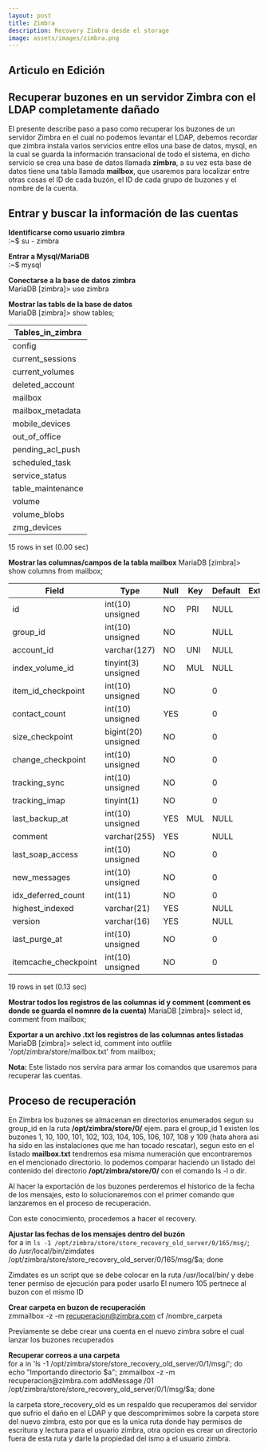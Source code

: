 ```yaml
---
layout: post
title: Zimbra
description: Recovery Zimbra desde el storage
image: assets/images/zimbra.png
---
```

## Articulo en Edición ##
## Recuperar buzones en un servidor Zimbra con el LDAP completamente dañado ##  
El presente describe paso a paso como recuperar los buzones de un servidor Zimbra en el cual no podemos levantar el LDAP, debemos recordar que zimbra instala varios servicios entre ellos una base de datos, mysql, en la cual se guarda la información transacional de todo el sistema, en dicho servicio se crea una base de datos llamada **zimbra**, a su vez esta base de datos tiene una tabla llamada **mailbox**, que usaremos para localizar entre otras cosas el ID de cada buzón, el ID de cada grupo de buzones y el nombre de la cuenta.  

## Entrar y buscar la información de las cuentas ##  
**Identificarse como usuario zimbra**  
:~$ su - zimbra  

**Entrar a Mysql/MariaDB**  
:~$ mysql  

**Conectarse a la base de datos zimbra**  
MariaDB [zimbra]> use zimbra  

**Mostrar las tabls de la base de datos**  
MariaDB [zimbra]> show tables;  

| Tables_in_zimbra
|-
| config            
| current_sessions  
| current_volumes   
| deleted_account   
| mailbox           
| mailbox_metadata  
| mobile_devices    
| out_of_office     
| pending_acl_push  
| scheduled_task    
| service_status    
| table_maintenance
| volume            
| volume_blobs      
| zmg_devices
15 rows in set (0.00 sec)  

**Mostrar las columnas/campos de la tabla mailbox**
MariaDB [zimbra]> show columns from mailbox;

| Field                | Type                | Null | Key | Default | Extra |
|----------------------|---------------------|------|-----|---------|-------|
| id                   | int(10) unsigned    | NO   | PRI | NULL    |       |
| group_id             | int(10) unsigned    | NO   |     | NULL    |       |
| account_id           | varchar(127)        | NO   | UNI | NULL    |       |
| index_volume_id      | tinyint(3) unsigned | NO   | MUL | NULL    |       |
| item_id_checkpoint   | int(10) unsigned    | NO   |     | 0       |       |
| contact_count        | int(10) unsigned    | YES  |     | 0       |       |
| size_checkpoint      | bigint(20) unsigned | NO   |     | 0       |       |
| change_checkpoint    | int(10) unsigned    | NO   |     | 0       |       |
| tracking_sync        | int(10) unsigned    | NO   |     | 0       |       |
| tracking_imap        | tinyint(1)          | NO   |     | 0       |       |
| last_backup_at       | int(10) unsigned    | YES  | MUL | NULL    |       |
| comment              | varchar(255)        | YES  |     | NULL    |       |
| last_soap_access     | int(10) unsigned    | NO   |     | 0       |       |
| new_messages         | int(10) unsigned    | NO   |     | 0       |       |
| idx_deferred_count   | int(11)             | NO   |     | 0       |       |
| highest_indexed      | varchar(21)         | YES  |     | NULL    |       |
| version              | varchar(16)         | YES  |     | NULL    |       |
| last_purge_at        | int(10) unsigned    | NO   |     | 0       |       |
| itemcache_checkpoint | int(10) unsigned    | NO   |     | 0       |       ||

19 rows in set (0.13 sec)

**Mostrar todos los registros de las columnas id y comment (comment es donde se guarda el nomnre de la cuenta)**
MariaDB [zimbra]> select id, comment from mailbox;

**Exportar a un archivo .txt los registros de las columnas antes listadas**
MariaDB [zimbra]> select id, comment into outfile '/opt/zimbra/store/mailbox.txt' from mailbox;

**Nota:**
Este listado nos servira para armar los comandos que usaremos para recuperar las cuentas.

## Proceso de recuperación ##
En Zimbra los buzones se almacenan en directorios enumerados segun su group_id en la ruta **/opt/zimbra/store/0/** ejem. para el group_id 1 existen los buzones 1, 10, 100, 101, 102, 103, 104, 105, 106, 107, 108 y 109 (hata ahora asi ha sido en las instalaciones que me han tocado rescatar), segun esto en el listado **mailbox.txt** tendremos esa misma numeración  que encontraremos en el mencionado directorio. lo podemos comparar haciendo un listado del contenido del directorio **/opt/zimbra/store/0/** con el comando ls -l o dir.

Al hacer la exportación de los buzones perderemos el historico de la fecha de los mensajes, esto lo solucionaremos con el primer comando que lanzaremos en el proceso de recuperación.

Con este conocimiento, procedemos a hacer el recovery.

**Ajustar las fechas de los mensajes dentro del buzón**  
for a in `ls -1 /opt/zimbra/store/store_recovery_old_server/0/165/msg/`; do /usr/local/bin/zimdates /opt/zimbra/store/store_recovery_old_server/0/165/msg/$a; done  

Zimdates es un script que se debe colocar en la ruta /usr/local/bin/ y debe tener permiso de ejecución para poder usarlo
El numero 105 pertnece al buzon con el mismo ID

**Crear carpeta en buzon de recuperación**  
zmmailbox -z -m recuperacion@zimbra.com cf /nombre_carpeta

Previamente se debe crear una cuenta en el nuevo zimbra sobre el cual lanzar los buzones recuperados

**Recuperar correos a una carpeta**  
for a in 'ls -1 /opt/zimbra/store/store_recovery_old_server/0/1/msg/'; do echo "Importando directorio $a"; zmmailbox -z -m recuperacion@zimbra.com addMessage /01 /opt/zimbra/store/store_recovery_old_server/0/1/msg/$a; done

la carpeta store_recovery_old es un respaldo que recuperamos del servidor que sufrio el daño en el LDAP y que descomprimimos sobre la carpeta store del nuevo zimbra, esto por que es la unica ruta donde hay permisos de escritura y lectura para el usuario zimbra, otra opcion es crear un directorio fuera de esta ruta y darle la propiedad del ismo a el usuario zimbra.
